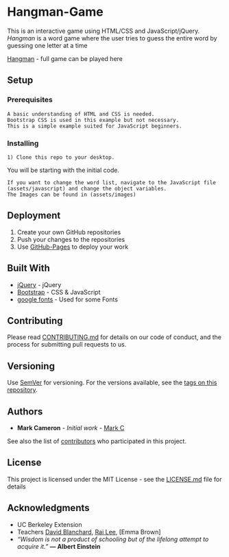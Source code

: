# Hangman-Game

This is an interactive game using HTML/CSS and JavaScript/jQuery. 
*Hangman* is a word game where the user tries to guess the entire word by guessing one letter at a time

[Hangman](https://markcam1.github.io/Hangman-Game/) - full game can be played here



## Setup
### Prerequisites
```
A basic understanding of HTML and CSS is needed.
Bootstrap CSS is used in this example but not necessary.
This is a simple example suited for JavaScript beginners.
```
### Installing
```
1) Clone this repo to your desktop.
```
You will be starting with the initial code. 

```
If you want to change the word list, navigate to the JavaScript file (assets/javascript) and change the object variables. 
The Images can be found in (assets/images)
```

## Deployment

1. Create your own GitHub repositories 
2. Push your changes to the repositories 
3. Use [GitHub-Pages](https://help.github.com/articles/what-is-github-pages/) to deploy your work

## Built With

* [jQuery](http://jquery.com/) - jQuery
* [Bootstrap](https://getbootstrap.com/) - CSS & JavaScript
* [google fonts](https://fonts.google.com/) - Used for some Fonts

## Contributing

Please read [CONTRIBUTING.md](https://github.com/markcam1/Hangman-Game/blob/master/CONTRIBUTING.md) for details on our code of conduct, and the process for submitting pull requests to us.

## Versioning

Use [SemVer](http://semver.org/) for versioning. For the versions available, see the [tags on this repository](https://github.com/markcam1/Hangman-Game/tags). 

## Authors

* **Mark Cameron** - *Initial work* - [Mark C](https://markcam1.github.io/)

See also the list of [contributors](https://github.com/markcam1/Hangman-Game/graphs/contributors) who participated in this project.

## License

This project is licensed under the MIT License - see the [LICENSE.md](https://github.com/markcam1/Hangman-Game/blob/master/LICENSE.md) file for details

## Acknowledgments

* UC Berkeley Extension
* Teachers [David Blanchard](https://www.linkedin.com/in/dblanchard13/), [Rai Lee](https://www.linkedin.com/in/rai-lee-38061696/), [Emma Brown]
* _“Wisdom is not a product of schooling but of the lifelong attempt to acquire it.”_ **― Albert Einstein** 
